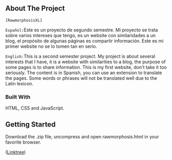 ## About The Project
`[RawmorphosisXL]` 

`Español:`Este es un proyecto de segundo semestre. Mi proyecto se trata sobre varios intereses que tengo, es un website con similaridades a un blog, el propósito de algunas páginas es compartir información. Este es mi primer website no se lo tomen tan en serio. 

`English:`This is a second semester project. My project is about several interests that I have, it is a website with similarities to a blog, the purpose of some pages is to share information. This is my first website, don't take it too seriously. The content is in Spanish, you can use an extension to translate the pages. Some words or phrases will not be translated well due to the Latin lexicon.

### Built With
HTML, CSS and JavaScript.
## Getting Started
Download the .zip file, uncompress and open rawmorphosis.html in your favorite browser.
<p align="left">(<a href="https://linktr.ee/raulsaldana">Linktree</a>)</p>